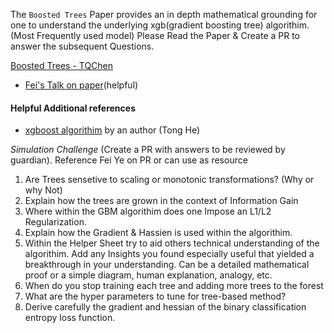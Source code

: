 
The `Boosted Trees` Paper provides an in depth mathematical grounding for one to understand the underlying xgb(gradient boosting tree)
algorithim. (Most Frequently used model) Please Read the Paper & Create a PR to answer the subsequent Questions. 

[Boosted Trees - TQChen](http://homes.cs.washington.edu/~tqchen/pdf/BoostedTree.pdf)
  * [Fei's Talk on paper](https://www.youtube.com/watch?v=031j956LzII)(helpful)

#### Helpful Additional references
  * [xgboost algorithim](https://www.youtube.com/watch?v=X47SGnTMZIU) by an author (Tong He)

*Simulation Challenge* (Create a PR with answers to be reviewed by guardian). Reference Fei Ye on PR or can use as resource  
1) Are Trees sensetive to scaling or monotonic transformations? (Why or why Not)  
2) Explain how the trees are grown in the context of Information Gain  
3) Where within the GBM algorithim does one Impose an L1/L2 Regularization.  
4) Explain how the Gradient & Hassien is used within the algorithim.    
5) Within the Helper Sheet try to aid others technical understanding of the algorithim. 
   Add any Insights you found especially useful that yielded a breakthrough in your understanding. 
   Can be a detailed mathematical proof or a simple diagram, human explanation, analogy, etc.  
6) When do you stop training each tree and adding more trees to the forest    
7) What are the hyper parameters to tune for tree-based method?    
8) Derive carefully the gradient and hessian of the binary classification entropy loss function.
